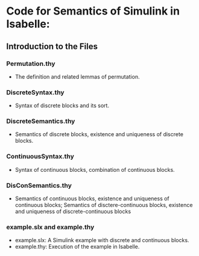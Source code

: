   
# Code for Semantics of Simulink in Isabelle:

## Introduction to the Files

### Permutation.thy
* The definition and related lemmas of permutation.

### DiscreteSyntax.thy
* Syntax of discrete blocks and its sort.

### DiscreteSemantics.thy
* Semantics of discrete blocks, existence and uniqueness of discrete blocks.

### ContinuousSyntax.thy
* Syntax of continuous blocks, combination of continuous blocks.

### DisConSemantics.thy
* Semantics of continuous blocks, existence and uniqueness of continuous blocks; Semantics of disctere-continuous blocks, existence and uniqueness of discrete-continuous blocks

### example.slx and example.thy
* example.slx: A Simulink example with discrete and continuous blocks.
* example.thy: Execution of the example in Isabelle.


